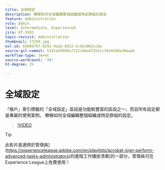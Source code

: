 ```yaml
---
title: 全域設定
description: 瞭解如何全域編輯整個組織或特定群組的設定
feature: Administration
role: Admin
level: Intermediate, Experienced
jira: KT-5503
topic-revisit: Administration
thumbnail: 17358.jpg
exl-id: 6500d797-0292-4a1b-8922-5c92a962cc8a
source-git-commit: 51d1a59999a7132cb6e47351cc39a93d9a38eaeb
workflow-type: tm+mt
source-wordcount: '74'
ht-degree: 2%

---
```


# 全域設定

「帳戶」索引標籤的「全域設定」區段是功能較豐富的區段之一，而且所有設定都是專屬的使用案例。 瞭解如何全域編輯整個組織或特定群組的設定。

>[!VIDEO](https://video.tv.adobe.com/v/3412507?quality=12&learn=on&hidetitle=true)

>[!TIP]
>
>此影片是適用於管理員](https://experienceleague.adobe.com/en/playlists/acrobat-sign-perform-advanced-tasks-administrators)的進階工作播放清單[的一部分，管理員可在Experience League上免費使用！
